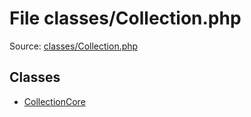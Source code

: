 File classes/Collection.php
=========

Source: [classes/Collection.php](https://github.com/PrestaShop/PrestaShop/blob/1.5.4.1/classes/Collection.php)


Classes
-------

* [CollectionCore](class.CollectionCore.md)

